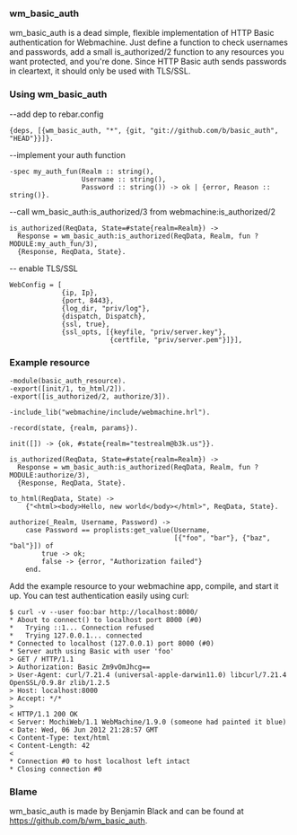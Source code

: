 ### wm_basic_auth

wm_basic_auth is a dead simple, flexible implementation of HTTP Basic authentication for Webmachine.  Just define a function to check usernames and passwords, add a small is_authorized/2 function to any resources you want protected, and you're done.  Since HTTP Basic auth sends passwords in cleartext, it should only be used with TLS/SSL.

### Using wm_basic_auth

--add dep to rebar.config

	{deps, [{wm_basic_auth, "*", {git, "git://github.com/b/basic_auth", "HEAD"}}]}.

--implement your auth function

	-spec my_auth_fun(Realm :: string(),
	                  Username :: string(),
	                  Password :: string()) -> ok | {error, Reason :: string()}.

--call wm_basic_auth:is_authorized/3 from webmachine:is_authorized/2

	is_authorized(ReqData, State=#state{realm=Realm}) ->
	  Response = wm_basic_auth:is_authorized(ReqData, Realm, fun ?MODULE:my_auth_fun/3),
	  {Response, ReqData, State}.


-- enable TLS/SSL

	WebConfig = [
	             {ip, Ip},
	             {port, 8443},
	             {log_dir, "priv/log"},
	             {dispatch, Dispatch},
	             {ssl, true},
				 {ssl_opts, [{keyfile, "priv/server.key"},
							 {certfile, "priv/server.pem"}]}],

### Example resource

	-module(basic_auth_resource).
	-export([init/1, to_html/2]).
	-export([is_authorized/2, authorize/3]).

	-include_lib("webmachine/include/webmachine.hrl").

	-record(state, {realm, params}).

	init([]) -> {ok, #state{realm="testrealm@b3k.us"}}.

	is_authorized(ReqData, State=#state{realm=Realm}) ->
	  Response = wm_basic_auth:is_authorized(ReqData, Realm, fun ?MODULE:authorize/3),
	  {Response, ReqData, State}.

	to_html(ReqData, State) ->
	    {"<html><body>Hello, new world</body></html>", ReqData, State}.

	authorize(_Realm, Username, Password) ->
	  	case Password == proplists:get_value(Username,
	    			                         [{"foo", "bar"}, {"baz", "bal"}]) of
			true -> ok;
			false -> {error, "Authorization failed"}
		end.

Add the example resource to your webmachine app, compile, and start it up.  You can test
authentication easily using curl:

	$ curl -v --user foo:bar http://localhost:8000/
	* About to connect() to localhost port 8000 (#0)
	*   Trying ::1... Connection refused
	*   Trying 127.0.0.1... connected
	* Connected to localhost (127.0.0.1) port 8000 (#0)
	* Server auth using Basic with user 'foo'
	> GET / HTTP/1.1
	> Authorization: Basic Zm9vOmJhcg==
	> User-Agent: curl/7.21.4 (universal-apple-darwin11.0) libcurl/7.21.4 OpenSSL/0.9.8r zlib/1.2.5
	> Host: localhost:8000
	> Accept: */*
	> 
	< HTTP/1.1 200 OK
	< Server: MochiWeb/1.1 WebMachine/1.9.0 (someone had painted it blue)
	< Date: Wed, 06 Jun 2012 21:28:57 GMT
	< Content-Type: text/html
	< Content-Length: 42
	< 
	* Connection #0 to host localhost left intact
	* Closing connection #0

### Blame

wm_basic_auth is made by Benjamin Black and can be found at https://github.com/b/wm_basic_auth.
